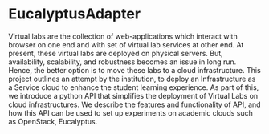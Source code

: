 # EucalyptusAdapter

Virtual labs are the collection of web-applications which interact with browser on one end and with set of virtual lab services at other end. At present, these virtual labs are deployed on physical servers. But, availability, scalability, and robustness becomes an issue in long run. Hence, the better option is to move these labs to a cloud infrastructure. This project outlines an attempt by the institution, to deploy an Infrastructure as a Service cloud to enhance the student learning experience. As part of this, we introduce a python API that simplifies the deployment of Virtual Labs on cloud infrastructures. We describe the features and functionality of API, and how this API can be used to set up experiments on academic clouds such as OpenStack, Eucalyptus.
